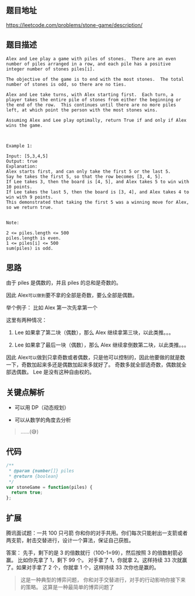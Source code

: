 ## 题目地址

https://leetcode.com/problems/stone-game/description/

## 题目描述

```
Alex and Lee play a game with piles of stones.  There are an even number of piles arranged in a row, and each pile has a positive integer number of stones piles[i].

The objective of the game is to end with the most stones.  The total number of stones is odd, so there are no ties.

Alex and Lee take turns, with Alex starting first.  Each turn, a player takes the entire pile of stones from either the beginning or the end of the row.  This continues until there are no more piles left, at which point the person with the most stones wins.

Assuming Alex and Lee play optimally, return True if and only if Alex wins the game.



Example 1:

Input: [5,3,4,5]
Output: true
Explanation:
Alex starts first, and can only take the first 5 or the last 5.
Say he takes the first 5, so that the row becomes [3, 4, 5].
If Lee takes 3, then the board is [4, 5], and Alex takes 5 to win with 10 points.
If Lee takes the last 5, then the board is [3, 4], and Alex takes 4 to win with 9 points.
This demonstrated that taking the first 5 was a winning move for Alex, so we return true.


Note:

2 <= piles.length <= 500
piles.length is even.
1 <= piles[i] <= 500
sum(piles) is odd.

```

## 思路

由于 piles 是偶数的，并且 piles 的总和是奇数的。

因此 Alex`可以做到`要不拿的全部是奇数，要么全部是偶数。

举个例子： 比如 Alex 第一次先拿第一个

这里有两种情况：

1. Lee 如果拿了第二块（偶数），那么 Alex 继续拿第三块，以此类推。。。

2. Lee 如果拿了最后一块（偶数），那么 Alex 继续拿倒数第二块，以此类推。。。

因此 Alex`可以`做到只拿奇数或者偶数，只是他可以控制的，因此他要做的就是数一下，奇数加起来多还是偶数加起来多就好了。
奇数多就全部选奇数，偶数就全部选偶数。 Lee 是没有这种自由权的。

## 关键点解析

- 可以用 DP（动态规划）

- 可以从数学的角度去分析

> ......(😅)

## 代码

```js
/**
 * @param {number[]} piles
 * @return {boolean}
 */
var stoneGame = function(piles) {
  return true;
};
```

## 扩展

腾讯面试题：一共 100 只弓箭 你和你的对手共用。你们每次只能射出一支箭或者两支箭，射击交替进行，设计一个算法，保证自己获胜。

答案： 先手，剩下的是 3 的倍数就行（100-1=99），然后按照 3 的倍数射箭必赢。
比如你先拿了 1，剩下 99 个。 对手拿了 1，你就拿 2。这样持续 33 次就赢了。如果对手拿了 2 个，你就拿 1 个，这样持续 33 次你也是赢的。

> 这是一种典型的博弈问题， 你和对手交替进行，对手的行动影响你接下来的策略。 这算是一种最简单的博弈问题了
